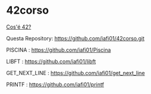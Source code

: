 # 42corso

<a href="https://www.42roma.it">Cos'é 42?</a>

Questa Repository: https://github.com/iafi01/42corso.git


PISCINA : https://github.com/iafi01/Piscina


LIBFT : https://github.com/iafi01/libft


GET_NEXT_LINE : https://github.com/iafi01/get_next_line


PRINTF : https://github.com/iafi01/printf
